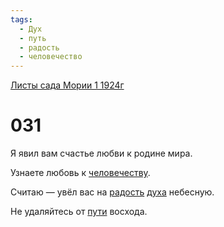 ```yaml
---
tags:
  - Дух
  - путь
  - радость
  - человечество
---
```


[Листы сада Мории 1 1924г](/agni/1924)

# 031
Я явил вам счастье любви к родине мира.   

Узнаете любовь к [человечеству](/tag/#человечество).   

Считаю — увёл вас на [радость](/tag/#радость) [духа](/tag/#Дух) небесную.   

Не удаляйтесь от [пути](/tag/#путь) восхода.   

